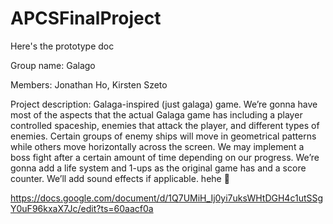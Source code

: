 # APCSFinalProject
Here's the prototype doc

Group name: Galago

Members: Jonathan Ho, Kirsten Szeto

Project description: Galaga-inspired (just galaga) game.  We’re gonna have most of the aspects that the actual Galaga game has including a player controlled spaceship, enemies that attack the player, and different types of enemies.  Certain groups of enemy ships will move in geometrical patterns while others move horizontally across the screen. We may implement a boss fight after a certain amount of time depending on our progress. We’re gonna add a life system and 1-ups as the original game has and a score counter. We’ll add sound effects if applicable. hehe 🧛

https://docs.google.com/document/d/1Q7UMiH_Ij0yi7uksWHtDGH4c1utSSgY0uF96kxaX7Jc/edit?ts=60aacf0a
